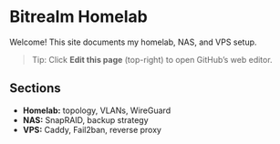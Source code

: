 # Bitrealm Homelab

Welcome! This site documents my homelab, NAS, and VPS setup.

> Tip: Click **Edit this page** (top-right) to open GitHub’s web editor.

## Sections
- **Homelab:** topology, VLANs, WireGuard
- **NAS:** SnapRAID, backup strategy
- **VPS:** Caddy, Fail2ban, reverse proxy

